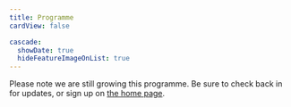 ```yaml
---
title: Programme
cardView: false

cascade:
  showDate: true
  hideFeatureImageOnList: true
---
```



<style>
/*
  criticalsignals.nz/programme

  templates which are used to build this:
    - /layouts/programme/list.html
        - this describes the overall page

    - /layouts/partials/article-link/simple-programme.html
        - this describes the elements on the page

*/



/* Years */
h2 {
  font-size: 1rem;
  margin-bottom: 1rem;
}

/* Months */
h3 {
  font-size: 2rem;
  letter-spacing: 0.2rem;
  font-weight: 1000;
  text-transform: uppercase;

  color: rgba(248, 244, 206, 0.9);
  border-bottom: 1px solid rgba(248, 244, 206, 0.8);

  padding-bottom: 0.2rem;
  margin-top: 2rem;
  margin-bottom: 2rem;
}
</style>

Please note we are still growing this programme. Be sure to check back in for
updates, or sign up on [the home page](https://criticalsignals.nz).
